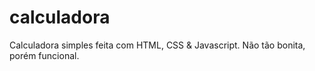 # calculadora
Calculadora simples feita com HTML, CSS & Javascript.
Não tão bonita, porém funcional.
